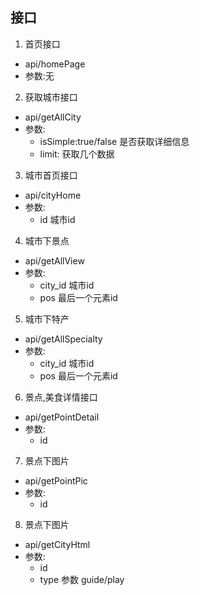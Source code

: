 ## 接口
1. 首页接口
* api/homePage
* 参数:无
2. 获取城市接口
* api/getAllCity
* 参数:
    * isSimple:true/false   是否获取详细信息
    * limit:  获取几个数据
3. 城市首页接口
* api/cityHome
* 参数:
    * id 城市id
4. 城市下景点
* api/getAllView
* 参数:
    * city_id 城市id
    * pos 最后一个元素id
5. 城市下特产
* api/getAllSpecialty
* 参数:
    * city_id 城市id
    * pos 最后一个元素id
6. 景点,美食详情接口
* api/getPointDetail
* 参数:
    * id
7. 景点下图片
* api/getPointPic
* 参数:
    * id
8. 景点下图片
* api/getCityHtml
* 参数:
    * id
    * type 参数 guide/play